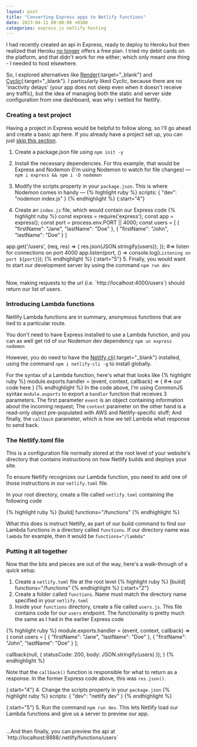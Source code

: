 ```yaml
---
layout: post
title: "Converting Express apps to Netlify functions"
date: 2023-04-11 00:00:00 +0100
categories: express.js netlify hosting
---
```


I had recently created an api in Express, ready to deploy to Heroku but then realized that Heroku [no longer] offers a free plan. I tried my debit cards on the platform, and that didn't work for me either; which only meant one thing - I needed to host elsewhere.

So, I explored alternatives like [Render]{:target="\_blank"} and [Cyclic]{:target="\_blank"}. I particularly liked Cyclic, because there are no 'inactivity delays' (your app does not sleep even when it doesn't receive any traffic), but the idea of managing both the static and server side configuration from one dashboard, was why i settled for Netlify.

### Creating a test project

Having a project in Express would be helpful to follow along, so I'll go ahead and create a basic api here. If you already have a project set up, you can just [skip this section](#introducing-lambda-functions).

1. Create a package.json file using `npm init -y`

2. Install the necessary dependencies. For this example, that would be Express and Nodemon (I'm using Nodemon to watch for file changes) &mdash; `npm i express && npm i -D nodemon`

3. Modify the scripts property in your `package.json`. This is where Nodemon comes in handy &mdash;
{% highlight ruby %}
scripts: {
  "dev": "nodemon index.js"
}
{% endhighlight %}
{:start="4"}
4. Create an `index.js` file, which would contain our Express code
{% highlight ruby %}
const express = require('express');
const app = express();
const port = process.env.PORT || 4000;
const users = [
  {
    "firstName": "Jane",
    "lastName": "Doe"
  },
  {
    "firstName": "John",
    "lastName": "Doe"
  }
]

app.get('/users', (req, res) => {
  res.json(JSON.stringify(users));
});
#=> listen for connections on port 4000
app.listen(port, () => console.log(`Listening on port ${port}`));
{% endhighlight %}
{:start="5"}
5. Finally, you would want to start our development server by using the command `npm run dev`  

<br/>
Now, making requests to the url (i.e. `http://localhost:4000/users`) should return our list of users.


### Introducing Lambda functions

Netlify Lambda functions are in summary, anonymous functions that are tied to a particular route.

You don't need to have Express installed to use a Lambda function, and you can as well get rid of our Nodemon dev dependency
`npm un express nodemon`

However, you do need to have the [Netlify cli](https://docs.netlify.com/cli/get-started){:target="\_blank"} installed, using the command  `npm i netlify-cli -g` to install globally.

For the syntax of a Lambda function, here's what that looks like
{% highlight ruby %}
module.exports.handler = (event, context, callback) => {
#=> our code here
}
{% endhighlight %}
In the code above, I'm using CommonJS syntax `module.exports` to export a `handler` function that receives 3 parameters. The first parameter `event` is an object containing information about the incoming request; The `context` parameter on the other hand is a read-only object pre-populated with AWS and Netlify-specific stuff; And finally, the `callback` parameter, which is how we tell Lambda what response to send back.

### The Netlify.toml file

This is a configuration file normally stored at the root level of your website's directory that contains instructions on how Netlify builds and deploys your site.

To ensure Netlify recognizes our Lambda function, you need to add one of those instructions in our `netlify.toml` file.

In your root directory, create a file called `netlify.toml` containing the following code

{% highlight ruby %}
[build]
  functions="/functions"
{% endhighlight %}

What this does is instruct Netlify, as part of our build command to find our Lambda functions in a directory called `functions`. If our directory name was `lambda` for example, then it would be `functions="/lambda"`

### Putting it all together

Now that the bits and pieces are out of the way, here's a walk-through of a quick setup.

1. Create a `netlify.toml` file at the root level
{% highlight ruby %}
[build]
  functions="/functions"
{% endhighlight %}
{:start="2"}
2. Create a folder called `functions`. Name must match the directory name specified in your `netlify.toml`
3. Inside your `functions` directory, create a file called `users.js`. This file contains code for our `users` endpoint. The functionality is pretty much the same as I had in the earlier Express code

{% highlight ruby %}
module.exports.handler = (event, context, callback) => {
  const users = [
    {
      "firstName": "Jane",
      "lastName": "Doe"
    },
    {
      "firstName": "John",
      "lastName": "Doe"
    }
  ];

  callback(null, {
    statusCode: 200,
    body: JSON.stringify(users)
  });
}
{% endhighlight %}

Note that the `callback()` function is responsible for what to return as a response. In the former Express code above, this was `res.json()`.

{:start="4"}
4. Change the scripts property in your `package.json`
{% highlight ruby %}
scripts: {
  "dev": "netlify dev"
}
{% endhighlight %}

{:start="5"}
5. Run the command `npm run dev`. This lets Netlify load our Lambda functions and give us a server to preview our app.

<br/>
...And then finally, you can preview the api at `http://localhost:8888/.netlify/functions/users`

[jekyll-docs]: https://jekyllrb.com/docs/home
[jekyll-gh]: https://github.com/jekyll/jekyll
[jekyll-talk]: https://talk.jekyllrb.com/
[cyclic]: https://www.cyclic.sh/
[render]: https://render.com/
[no longer]: https://techcrunch.com/2022/08/25/heroku-announces-plans-to-eliminate-free-plans-blaming-fraud-and-abuse/?guccounter=1&guce_referrer=aHR0cHM6Ly93d3cuZ29vZ2xlLmNvbS8&guce_referrer_sig=AQAAANGiW7s9KSus9ZbYLMJMFGlXLbmr25R3G8E-XQUeQGXMLv2JNXie4THQk_YKo7wg-vCgeY41S0ha_iTElFzykMXLC_KA7thl-duAfdMo8q0aT24_ePo94UnISPCzUQqzxfQkCtJ2Z7wt14sDgyEU_emhz1Hp94AcVB79ABoSexVx
